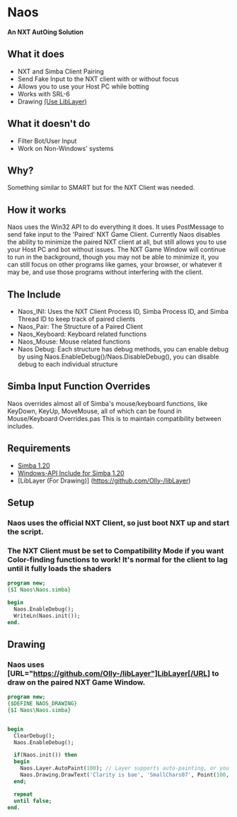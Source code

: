 # Naos 
****An NXT AutOing Solution****


## What it does
* NXT and Simba Client Pairing
* Send Fake Input to the NXT client with or without focus
* Allows you to use your Host PC while botting
* Works with SRL-6
* Drawing [(Use LibLayer)](https://github.com/Olly-/libLayer)


## What it doesn't do
* Filter Bot/User Input
* Work on Non-Windows' systems

## Why?
Something similar to SMART but for the NXT Client was needed.

## How it works
Naos uses the Win32 API to do everything it does. It uses PostMessage to send fake input to the 'Paired' NXT Game Client. 
Currently Naos disables the ability to minimize the paired NXT client at all, but still allows you to use your Host PC and bot without issues. 
The NXT Game Window will continue to run in the background, though you may not be able to minimize it, you can still focus on other programs like games, your browser, or whatever it may be, and use those programs without interfering with the client.

## The Include

* Naos_INI: Uses the NXT Client Process ID, Simba Process ID, and Simba Thread ID to keep track of paired clients
* Naos_Pair: The Structure of a Paired Client
* Naos_Keyboard: Keyboard related functions
* Naos_Mouse: Mouse related functions
* Naos Debug: Each structure has debug methods, you can enable debug by using Naos.EnableDebug()/Naos.DisableDebug(), you can disable debug to each individual structure


## Simba Input Function Overrides
Naos overrides almost all of Simba's mouse/keyboard functions, like KeyDown, KeyUp, MoveMouse, all of which can be found in Mouse/Keyboard Overrides.pas This is to maintain compatibility between includes.

## Requirements
* [Simba 1.20](https://github.com/MerlijnWajer/Simba/releases)
* [Windows-API Include for Simba 1.20](https://github.com/WarPie/Simba-Windows-API)
* [LibLayer (For Drawing)] (https://github.com/Olly-/libLayer)



## Setup
### Naos uses the official NXT Client, so just boot NXT up and start the script. 
### The NXT Client must be set to **Compatibility Mode** if you want Color-finding functions to work! It's normal for the client to lag until it fully loads the shaders

```pascal
program new;
{$I Naos\Naos.simba}

begin
  Naos.EnableDebug();
  WriteLn(Naos.init());
end.
```

## Drawing
### Naos uses [URL="https://github.com/Olly-/libLayer"]LibLayer[/URL] to draw on the paired NXT Game Window.
```pascal
program new;
{$DEFINE NAOS_DRAWING}
{$I Naos\Naos.simba}


begin
  ClearDebug();
  Naos.EnableDebug();

  if(Naos.init()) then
  begin
    Naos.Layer.AutoPaint(100); // Layer supports auto-painting, or you can manually tell it to paint with Naos.Layer.Paint();
    Naos.Drawing.DrawText('Clarity is bae', 'SmallChars07', Point(100, 100), false, 255);
  end;

  repeat
  until false;
end.  
```
